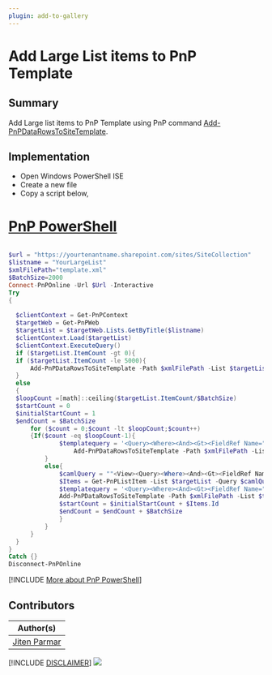 ```yaml
---
plugin: add-to-gallery
---
```


# Add Large List items to PnP Template

## Summary
Add Large list items to PnP Template using PnP command [Add-PnPDataRowsToSiteTemplate](https://docs.microsoft.com/en-us/powershell/module/sharepoint-pnp/add-pnpdatarowstositetemplate?view=sharepoint-ps).


## Implementation

- Open Windows PowerShell ISE
- Create a new file
- Copy a script  below,

# [PnP PowerShell](#tab/pnpps)
```powershell

$url = "https://yourtenantname.sharepoint.com/sites/SiteCollection"
$listname = "YourLargeList"
$xmlFilePath="template.xml"
$BatchSize=2000
Connect-PnPOnline -Url $Url -Interactive
Try
{
  
  $clientContext = Get-PnPContext
  $targetWeb = Get-PnPWeb
  $targetList = $targetWeb.Lists.GetByTitle($listname)
  $clientContext.Load($targetList)
  $clientContext.ExecuteQuery()
  if ($targetList.ItemCount -gt 0){
  if ($targetList.ItemCount -le 5000){
      Add-PnPDataRowsToSiteTemplate -Path $xmlFilePath -List $targetList -Query '<View></View>'
  }
  else
  {
  $loopCount =[math]::ceiling($targetList.ItemCount/$BatchSize)
  $startCount = 0
  $initialStartCount = 1
  $endCount = $BatchSize
      for ($count = 0;$count -lt $loopCount;$count++)
      {If($count -eq $loopCount-1){
              $templatequery = '<Query><Where><And><Gt><FieldRef Name=""ID""></FieldRef><Value Type=""Number"">' +$startCount + '</Value></Gt><Lt><FieldRef Name=""ID""></FieldRef><Value Type=""Number"">' +$endCount + '</Value></Lt></And></Where></Query>'
                  Add-PnPDataRowsToSiteTemplate -Path $xmlFilePath -List $targetList -Query $templatequery
          }
          else{
              $camlQuery = ""<View><Query><Where><And><Gt><FieldRef Name='ID'></FieldRef><Value Type='Number'>$startCount</Value></Gt><Lt><FieldRef Name='ID'></FieldRef><Value Type='Number'>$endCount</Value></Lt></And></Where><View><OrderBy><FieldRef Name='ID' Ascending='True' /></OrderBy></View></Query></View>""
              $Items = Get-PnPListItem -List $targetList -Query $camlQuery | select -Last 1
              $templatequery = '<Query><Where><And><Gt><FieldRef Name=""ID""></FieldRef><Value Type=""Number"">' +$startCount + '</Value></Gt><Lt><FieldRef Name=""ID""></FieldRef><Value Type=""Number"">' +$endCount + '</Value></Lt></And></Where></Query>'
              Add-PnPDataRowsToSiteTemplate -Path $xmlFilePath -List $targetList -Query $templatequery
              $startCount = $initialStartCount + $Items.Id
              $endCount = $endCount + $BatchSize
              }
          }
      }
  }
}
Catch {}
Disconnect-PnPOnline
```
[!INCLUDE [More about PnP PowerShell](../../docfx/includes/MORE-PNPPS.md)]

## Contributors

| Author(s) |
|-----------|
|[Jiten Parmar](https://github.com/jitenparmar)|

[!INCLUDE [DISCLAIMER](../../docfx/includes/DISCLAIMER.md)]
<img src="https://telemetry.sharepointpnp.com/script-samples/scripts/spo-large-list-items-to-pnp-template" aria-hidden="true" />